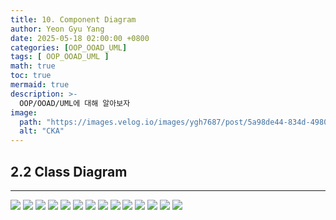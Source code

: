 ```yaml
---
title: 10. Component Diagram
author: Yeon Gyu Yang
date: 2025-05-18 02:00:00 +0800
categories: [OOP_OOAD_UML]
tags: [ OOP_OOAD_UML ]
math: true
toc: true
mermaid: true
description: >-
  OOP/OOAD/UML에 대해 알아보자
image:
  path: "https://images.velog.io/images/ygh7687/post/5a98de44-834d-4980-876a-a736260d0bee/oop.png"
  alt: "CKA"
---
```


## 2.2 Class Diagram



---

<img src="/assets/img/post/oop_ooad_uml/lec7/1.png">
<img src="/assets/img/post/oop_ooad_uml/lec7/1.png">
<img src="/assets/img/post/oop_ooad_uml/lec7/1.png">
<img src="/assets/img/post/oop_ooad_uml/lec7/1.png">
<img src="/assets/img/post/oop_ooad_uml/lec7/1.png">
<img src="/assets/img/post/oop_ooad_uml/lec7/1.png">
<img src="/assets/img/post/oop_ooad_uml/lec7/1.png">
<img src="/assets/img/post/oop_ooad_uml/lec7/1.png">
<img src="/assets/img/post/oop_ooad_uml/lec7/1.png">
<img src="/assets/img/post/oop_ooad_uml/lec7/1.png">
<img src="/assets/img/post/oop_ooad_uml/lec7/1.png">
<img src="/assets/img/post/oop_ooad_uml/lec7/1.png">
<img src="/assets/img/post/oop_ooad_uml/lec7/1.png">
<img src="/assets/img/post/oop_ooad_uml/lec7/1.png">
